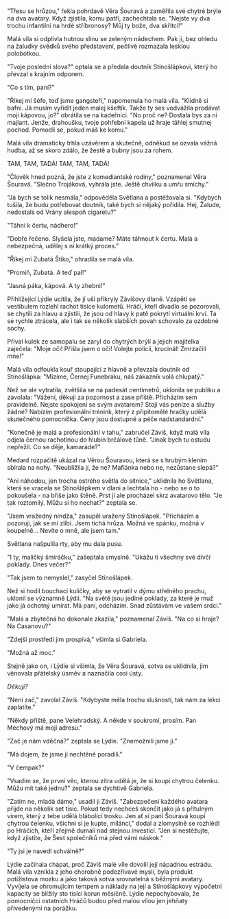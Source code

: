 # 

"Třesu se hrůzou," řekla pohrdavě Věra Šouravá a zaměřila své chytré brýle na dva avatary. Když zjistila, komu patří, zachechtala se. "Nejste vy dva trochu infantilní na hrdé stříbronosy? Můj ty bože, dva skřítci!"

Malá víla si odplivla hutnou slinu se zeleným nádechem. Pak ji, bez ohledu na žaludky svědků svého představení, pečlivě rozmazala lesklou polobotkou.

"Tvoje poslední slova?" optala se a předala doutník Stínošlápkovi, který ho převzal s krajním odporem.

"Co s tím, paní?"

"Říkej mi šéfe, teď jsme gangsteři," napomenula ho malá víla. "Klidně si bafni. Já musím vyřídit jeden malej kšeftík. Takže ty ses vodvážila prodávat moji kápovou, jo?" obrátila se na kadeřnici. "No proč ne? Dostala bys za ni majlant. Jenže, drahoušku, tvoje pohřební kapela už hraje táhlej smutnej pochod. Pomodli se, pokud máš ke komu."

Malá víla dramaticky trhla uzávěrem a skutečně, odněkud se ozvala vážná hudba, až se skoro zdálo, že žestě a bubny jsou za rohem.

TAM, TAM, TADÁ!
TAM, TAM, TADÁ!

"Člověk hned pozná, že jste z komediantské rodiny," poznamenal Věra Šouravá. "Slečno Trojáková, vyhrála jste. Ještě chvilku a umřu smíchy."

"Já bych se tolik nesmála," odpověděla Světlana a postěžovala si. "Kdybych tušila, že budu potřebovat doutník, také bych si nějaký pořídila. Hej, Žalude, nedostals od Vrány alespoň cigaretu?"

"Táhni k čertu, nádhero!"

"Dobře řečeno. Slyšela jste, madame? Máte táhnout k čertu. Malá a nebezpečná, udělej s ní krátký proces."

"Říkej mi Zubatá Štiko," ohradila se malá víla.

"Promiň, Zubatá. A teď pal!"

"Jasná páka, kápová. A ty zhebni!"

Přihlížející Lýdie ucítila, že jí uši přikryly Závišovy dlaně. Vzápětí se vestibulem rozlehl rachot tisíce kulometů. Hráči, kteří divadlo se pozorovali, se chytili za hlavu a zjistili, že jsou od hlavy k patě pokrytí virtuální krví. Ta se rychle ztrácela, ale i tak se několik slabších povah schovalo za ozdobné sochy.

Příval kulek ze samopalu se zaryl do chytrých brýlí a jejich majitelka zaječela: "Moje oči! Přišla jsem o oči! Volejte policii, krucinál! Zmrzačili mne!"

Malá víla odfoukla kouř stoupající z hlavně a převzala doutník od Stínošlápka: "Mizíme, Černej Funebráku, náš zákazník volá chlupatý."

Než se ale vytratila, zvětšila se na padesát centimetrů, uklonila se publiku a zavolala: "Vážení, děkuji za pozornost a zase příště. Přicházím sem pravidelně. Nejste spokojení se svým avatarem? Stojí vás peníze a služby žádné? Nabízím profesionální trénink, který z připitomělé hračky udělá skutečného pomocníčka. Ceny jsou dostupné a péče nadstandardní."

"Konečně je malá a profesionální v tahu," zabručel Záviš, když malá víla odjela černou rachotinou do hlubin brčálové tůně. "Jinak bych tu ostudu nepřežil. Co se děje, kamaráde?"

Medard rozpačitě ukázal na Věrou Šouravou, která se s hrubým klením sbírala na nohy. "Neublížila jí, že ne? Mafiánka nebo ne, nezůstane slepá?"

"Ani náhodou, jen trocha ostrého světla do sítnice," uklidnila ho Světlana, která se vracela se Stínošlápkem v dlani a lechtala ho - nebo se o to pokoušela - na břiše jako štěně. Prst jí ale procházel skrz avatarovo tělo. "Je tak roztomilý. Můžu si ho nechat?" zeptala se.

"Jsem vražedný nindža," zasupěl uražený Stínošlápek. "Přicházím a pozoruji, jak se mi zlíbí. Jsem tichá hrůza.  Možná ve spánku, možná v koupelně... Nevíte o mně, ale jsem tam."

Světlana našpulila rty, aby mu dala pusu.

"I ty, maličký šmíráčku," zašeptala smyslně. "Ukážu ti všechny své dívčí poklady. Dnes večer?"

"Tak jsem to nemyslel," zasyčel Stínošlápek. 

Než si hodil bouchací kuličky, aby se vytratil v dýmu střelného prachu, uklonil se významně Lýdii. "Na světě jsou jediné poklady, za které je muž jako já ochotný umírat. Má paní, odcházím. Snad zůstávám ve vašem srdci."

"Malá a zbytečná ho dokonale zkazila," poznamenal Záviš. "Na co si hraje? Na Casanovu?"

"Zdejší prostředí jim prospívá," všimla si Gabriela.

"Možná až moc."

Stejně jako on, i Lýdie si všimla, že Věra Šouravá, sotva se uklidnila, jim věnovala přátelský úsměv a naznačila cosi ústy.

*Děkuji?*

"Není zač," zavolal Záviš. "Kdybyste měla trochu slušnosti, tak nám za lekci zaplatíte."

"Někdy příště, pane Velehradský. A někde v soukromí, prosím. Pan Mechový má moji adresu."

"Zač je nám vděčná?" zeptala se Lýdie. "Znemožnili jsme ji."

"Má dojem, že jsme jí nechtěně poradili."

"V čempak?"

"Vsadím se, že první věc, kterou zítra udělá je, že si koupí chytrou čelenku. Můžu mít také jednu?" zeptala se dychtivě Gabriela.

"Zatím ne, mladá dámo," usadil ji Záviš. "Zabezpečení každého avatara přijde na několik set tisíc. Pokud tedy nechceš skončit jako já s přítulným virem, který z tebe udělá blábolící trosku. Jen ať si paní Šouravá koupí chytrou čelenku, všichni si je kupte, milánci," dodal a zlomyslně se rozhlédl po Hráčích, kteří zřejmě dumali nad stejnou investicí. "Jen si nestěžujte, když zjistíte, že Šest společníků má před vámi náskok."

"Ty jsi je navedl schválně?"

Lýdie začínala chápat, proč Záviš malé víle dovolil její nápadnou estrádu. Malá víla vznikla z jeho chorobně podezřívavé mysli, byla produkt potížistova mozku a jako taková sotva srovnatelná s běžnými avatary. Vyvíjela se ohromujícím tempem a náklady na její a Stínošlápkovy výpočetní kapacity se blížily sto tisíci korun měsíčně. Lýdie nepochybovala, že pomocníčci ostatních Hráčů budou před malou vílou jen jehňaty přivedenými na porážku.  